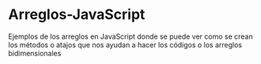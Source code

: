 # Arreglos-JavaScript
Ejemplos de los arreglos en JavaScript donde se puede ver como se crean los métodos o atajos que nos ayudan a hacer los códigos o los arreglos bidimensionales
